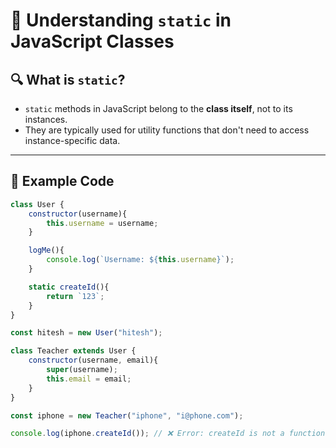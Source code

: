 # 📘 Understanding `static` in JavaScript Classes

## 🔍 What is `static`?

- `static` methods in JavaScript belong to the **class itself**, not to its instances.
- They are typically used for utility functions that don't need to access instance-specific data.

---

## 🧪 Example Code

```js
class User {
    constructor(username){
        this.username = username;
    }

    logMe(){
        console.log(`Username: ${this.username}`);
    }

    static createId(){
        return `123`;
    }
}

const hitesh = new User("hitesh");

class Teacher extends User {
    constructor(username, email){
        super(username);
        this.email = email;
    }
}

const iphone = new Teacher("iphone", "i@phone.com");

console.log(iphone.createId()); // ❌ Error: createId is not a function
